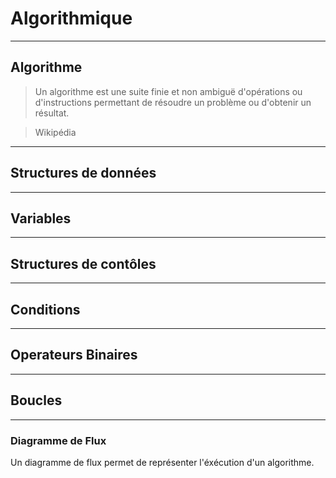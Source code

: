# Algorithmique



---



## Algorithme

> Un algorithme est une suite finie et non ambiguë d'opérations ou d'instructions permettant de résoudre un problème ou d'obtenir un résultat.

> Wikipédia



---



## Structures de données



***



## Variables


---



## Structures de contôles




---




## Conditions





***



## Operateurs Binaires




---



## Boucles



---



### Diagramme de Flux

Un diagramme de flux permet de représenter l'éxécution d'un algorithme.
